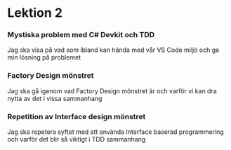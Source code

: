 # Lektion 2

### Mystiska problem med C# Devkit och TDD
Jag ska visa på vad som ibland kan hända med vår VS Code miljö och ge min lösning på problemet

### Factory Design mönstret
Jag ska gå igenom vad Factory Design mönstret är och varför vi kan dra nytta av det i vissa sammanhang

### Repetition av Interface design mönstret
Jag ska repetera syftet med att använda Interface baserad programmering och varför det blir så viktigt i TDD sammanhang